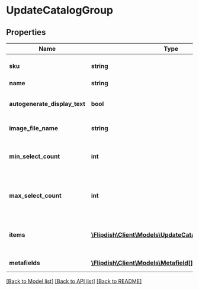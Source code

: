# UpdateCatalogGroup

## Properties
Name | Type | Description | Notes
------------ | ------------- | ------------- | -------------
**sku** | **string** | Stock Keeping Unit (SKU) | [optional] 
**name** | **string** | Group name | [optional] 
**autogenerate_display_text** | **bool** | Autogenerate display text in ordering applications | [optional] 
**image_file_name** | **string** | Image File Name | [optional] 
**min_select_count** | **int** | Minimum number of items that the user has to select | [optional] 
**max_select_count** | **int** | Maximum number of items that the user has to select | [optional] 
**items** | [**\Flipdish\\Client\Models\UpdateCatalogItemReference[]**](UpdateCatalogItemReference.md) | Collection of items associated with this group | [optional] 
**metafields** | [**\Flipdish\\Client\Models\Metafield[]**](Metafield.md) | Collection of metafields | [optional] 

[[Back to Model list]](../README.md#documentation-for-models) [[Back to API list]](../README.md#documentation-for-api-endpoints) [[Back to README]](../README.md)


